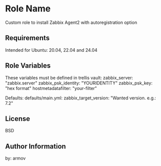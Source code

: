 Role Name
=========
Custom role to install Zabbix Agent2 with autoregistration option


Requirements
------------
Intended for Ubuntu: 20.04, 22.04 and 24.04


Role Variables
--------------
These variables must be defined in trellis vault:
zabbix_server: "zabbix.server"
zabbix_psk_identity: "YOURIDENTITY"
zabbix_psk_key: "hex format"
hostmetadatafilter: "your-filter"

Defaults:
defaults/main.yml: zabbix_target_version: "Wanted version. e.g.: 7.2"

License
-------
BSD

Author Information
------------------
by: armov
